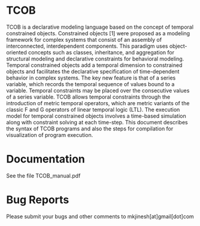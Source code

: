 # TCOB 
TCOB is a declarative modeling language based on the concept of temporal constrained objects. Constrained objects [1] were proposed as a modeling framework for complex systems that consist of an assembly of interconnected, interdependent components. This paradigm uses object-oriented concepts such as classes, inheritance, and aggregation for structural modeling and declarative constraints for behavioral modeling. Temporal constrained objects  add a temporal dimension to constrained objects and facilitates the declarative specification of time-dependent behavior in complex systems. The key new feature is that of a series variable, which records the temporal sequence of values bound to a variable. Temporal constraints may be placed over the consecutive values of a series variable. TCOB allows temporal constraints through the introduction of metric temporal operators, which are metric variants of the classic F and G operators of linear temporal logic (LTL). The execution model for temporal constrained objects involves a time-based simulation along with constraint solving at each time-step. This document describes the syntax of TCOB programs and also the steps for compilation for visualization of program execution.
# Documentation
See the file TCOB_manual.pdf
# Bug Reports
Please submit your bugs and other comments to mkjinesh[at]gmail[dot]com 



